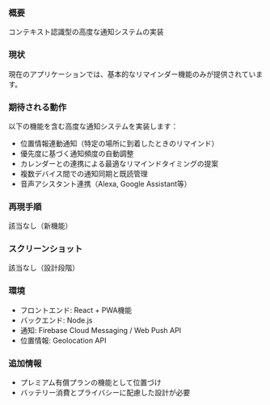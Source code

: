### 概要
コンテキスト認識型の高度な通知システムの実装

### 現状
現在のアプリケーションでは、基本的なリマインダー機能のみが提供されています。

### 期待される動作
以下の機能を含む高度な通知システムを実装します：
- 位置情報連動通知（特定の場所に到着したときのリマインド）
- 優先度に基づく通知頻度の自動調整
- カレンダーとの連携による最適なリマインドタイミングの提案
- 複数デバイス間での通知同期と既読管理
- 音声アシスタント連携（Alexa, Google Assistant等）

### 再現手順
該当なし（新機能）

### スクリーンショット
該当なし（設計段階）

### 環境
- フロントエンド: React + PWA機能
- バックエンド: Node.js
- 通知: Firebase Cloud Messaging / Web Push API
- 位置情報: Geolocation API

### 追加情報
- プレミアム有償プランの機能として位置づけ
- バッテリー消費とプライバシーに配慮した設計が必要
